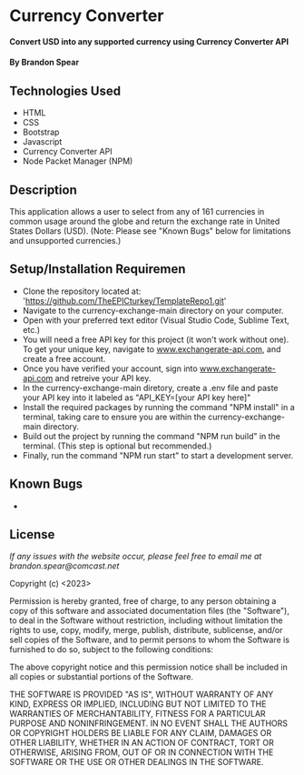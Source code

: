 # Currency Converter

#### Convert USD into any supported currency using Currency Converter API

#### By Brandon Spear

## Technologies Used

* HTML
* CSS
* Bootstrap
* Javascript
* Currency Converter API
* Node Packet Manager (NPM)

## Description

This application allows a user to select from any of 161 currencies in common usage around the globe and return the exchange rate in United States Dollars (USD). (Note: Please see "Known Bugs" below for limitations and unsupported currencies.)

## Setup/Installation Requiremen

* Clone the repository located at: 'https://github.com/TheEPICturkey/TemplateRepo1.git'
* Navigate to the currency-exchange-main directory on your computer.
* Open with your preferred text editor (Visual Studio Code, Sublime Text, etc.)
* You will need a free API key for this project (it won't work without one). To get your unique key, navigate to www.exchangerate-api.com, and create a free account.
* Once you have verified your account, sign into www.exchangerate-api.com and retreive your API key.
* In the currency-exchange-main diretory, create a .env file and paste your API key into it labeled as "API_KEY=[your API key here]"
* Install the required packages by running the command "NPM install" in a terminal, taking care to ensure you are within the currency-exchange-main directory.
* Build out the project by running the command "NPM run build" in the terminal. (This step is optional but recommended.)
* Finally, run the command "NPM run start" to start a development server.

## Known Bugs

* 


## License
_If any issues with the website occur, please feel free to email me at brandon.spear@comcast.net_

Copyright (c) <2023> <Copyright Brandon Spear>

Permission is hereby granted, free of charge, to any person obtaining a copy
of this software and associated documentation files (the "Software"), to deal
in the Software without restriction, including without limitation the rights
to use, copy, modify, merge, publish, distribute, sublicense, and/or sell
copies of the Software, and to permit persons to whom the Software is
furnished to do so, subject to the following conditions:

The above copyright notice and this permission notice shall be included in all
copies or substantial portions of the Software.

THE SOFTWARE IS PROVIDED "AS IS", WITHOUT WARRANTY OF ANY KIND, EXPRESS OR
IMPLIED, INCLUDING BUT NOT LIMITED TO THE WARRANTIES OF MERCHANTABILITY,
FITNESS FOR A PARTICULAR PURPOSE AND NONINFRINGEMENT. IN NO EVENT SHALL THE
AUTHORS OR COPYRIGHT HOLDERS BE LIABLE FOR ANY CLAIM, DAMAGES OR OTHER
LIABILITY, WHETHER IN AN ACTION OF CONTRACT, TORT OR OTHERWISE, ARISING FROM,
OUT OF OR IN CONNECTION WITH THE SOFTWARE OR THE USE OR OTHER DEALINGS IN THE
SOFTWARE.